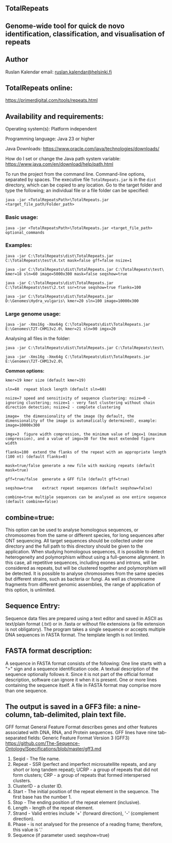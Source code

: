 ## TotalRepeats
## Genome-wide tool for quick de novo identification, classification, and visualisation of repeats

## Author
Ruslan Kalendar 
email: ruslan.kalendar@helsinki.fi

## TotalRepeats online: 
https://primerdigital.com/tools/repeats.html

## Availability and requirements:

Operating system(s): Platform independent

Programming language: Java 23 or higher

Java Downloads: https://www.oracle.com/java/technologies/downloads/

How do I set or change the Java path system variable: https://www.java.com/en/download/help/path.html

To run the project from the command line. Command-line options, separated by spaces. 
The executive file ```TotalRepeats.jar``` is in the ```dist``` directory, which can be copied to any location. 
Go to the target folder and type the following; an individual file or a file folder can be specified:

```java -jar <TotalRepeatsPath>\TotalRepeats.jar <target_file_path/Folder_path>```


### Basic usage:

```java -jar <TotalRepeatsPath>\TotalRepeats.jar <target_file_path> optional_commands```


### Examples:
```
java -jar C:\TotalRepeats\dist\TotalRepeats.jar C:\TotalRepeats\test\4.txt mask=false gff=false nsize=1

java -jar C:\TotalRepeats\dist\TotalRepeats.jar C:\TotalRepeats\test\ kmer=18 sln=60 image=5000x300 mask=false seqshow=true

java -jar C:\TotalRepeats\dist\TotalRepeats.jar C:\TotalRepeats\test\2.txt ssr=true seqshow=true flanks=100

java -jar C:\TotalRepeats\dist\TotalRepeats.jar D:\Genomes\Hydra_vulgaris\ kmer=20 sln=100 image=10000x300

```

### Large genome usage:
```
java -jar -Xms16g -Xmx64g C:\TotalRepeats\dist\TotalRepeats.jar E:\Genomes\T2T-CHM13v2.0\ kmer=21 sln=90 imgx=20 
```

Analysing all files in the folder:

```
java -jar C:\TotalRepeats\dist\TotalRepeats.jar C:\TotalRepeats\test\ 

java -jar -Xms16g -Xmx64g C:\TotalRepeats\dist\TotalRepeats.jar E:\Genomes\T2T-CHM13v2.0\
```


**Common options:**

```
kmer=19	kmer size (default kmer=19)

sln=60	repeat block length (default sln=60)

nsize=7	speed and sensitivity of sequence clustering: nsize=0 - ignoring clustering; nsize=1 - very fast clustering without chain direction detection; nsize=2 - complete clustering

image=	the dimensionality of the image (by default, the dimensionality of the image is automatically determined), example: image=10000x300

imgx=3	figure width compression, the minimum value of imgx=1 (maximum compression), and a value of imgx=30 for the most extended figure width

flanks=100	extend the flanks of the repeat with an appropriate length (100 nt) (default flanks=0)

mask=true/false	generate a new file with masking repeats (default mask=true)

gff=true/false	generate a GFF file (default gff=true)

seqshow=true	extract repeat sequences (default seqshow=false)

combine=true multiple sequences can be analysed as one entire sequence (default combine=false)

```

## combine=true:
This option can be used to analyse homologous sequences, or chromosomes from the same or different species, for long sequences after ONT sequencing. All target sequences should be collected under one directory and the full path to this directory should be given to the application. When studying homologous sequences, it is possible to detect heterogeneity and polymorphism without using a full-genome alignment. In this case, all repetitive sequences, including exones and introns, will be considered as repeats, but will be clustered together and polymorphism will be detected. It is possible to analyse chromosomes from the same species but different strains, such as bacteria or fungi. As well as chromosome fragments from different genomic assemblies, the range of application of this option, is unlimited.

## Sequence Entry:

Sequence data files are prepared using a text editor and saved in ASCII as text/plain format (.txt) or in .fasta or without file extensions (a file extension is not obligatory). The program takes a single sequence or accepts multiple DNA sequences in FASTA format. The template length is not limited.

## FASTA format description:
A sequence in FASTA format consists of the following:
One line starts with a ">" sign and a sequence identification code. A textual description of the sequence optionally follows it. Since it is not part of the official format description, software can ignore it when it is present.
One or more lines containing the sequence itself. A file in FASTA format may comprise more than one sequence.



## The output is saved in a GFF3 file: a nine-column, tab-delimited, plain text file. 
 
GFF format General Feature Format describes genes and other features associated with DNA, RNA, and Protein sequences. GFF lines have nine tab-separated fields:
Generic Feature Format Version 3 (GFF3) 
https://github.com/The-Sequence-Ontology/Specifications/blob/master/gff3.md
1. Seqid - The file name.
2. Repeat - SSR (perfect and imperfect microsatellite repeats, and any short or long tandem repeat); UCRP - a group of repeats that did not form clusters; CRP - a group of repeats that formed interspersed clusters.
3. ClusterID - a cluster ID.
4. Start - The initial position of the repeat element in the sequence. The first base has the number 1.
5. Stop - The ending position of the repeat element (inclusive).
6. Length - length of the repeat element.
7. Strand - Valid entries include '+' (forward direction), '-' (complement direction).
8. Phase -  is not analysed for the presence of a reading frame; therefore, this value is '.'
9. Sequence (if parameter used: seqshow=true)
